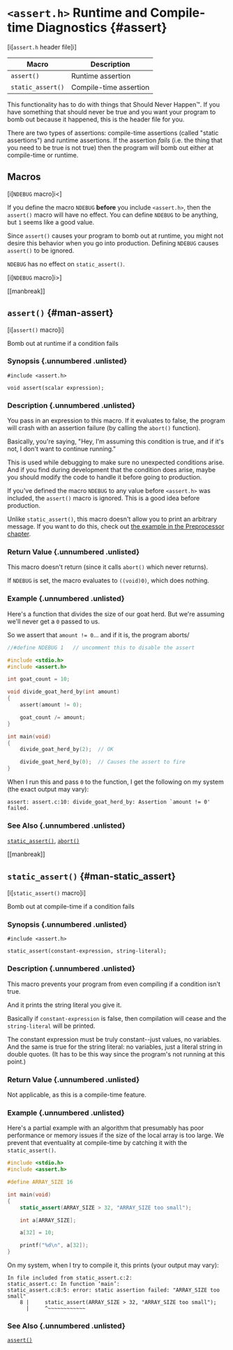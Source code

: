 <!-- Beej's guide to C

# vim: ts=4:sw=4:nosi:et:tw=72
-->

# `<assert.h>` Runtime and Compile-time Diagnostics {#assert}

[i[`assert.h` header file]i]

|Macro|Description|
|--------|----------------------|
|`assert()`|Runtime assertion|
|`static_assert()`|Compile-time assertion|

This functionality has to do with things that Should Never Happen™. If
you have something that should never be true and you want your program
to bomb out because it happened, this is the header file for you.

There are two types of assertions: compile-time assertions (called
"static assertions") and runtime assertions. If the assertion _fails_
(i.e. the thing that you need to be true is not true) then the program
will bomb out either at compile-time or runtime.

## Macros

[i[`NDEBUG` macro]i<]

If you define the macro `NDEBUG` **before** you include `<assert.h>`,
then the `assert()` macro will have no effect. You can define `NDEBUG`
to be anything, but `1` seems like a good value.

Since `assert()` causes your program to bomb out at runtime, you might
not desire this behavior when you go into production. Defining `NDEBUG`
causes `assert()` to be ignored.

`NDEBUG` has no effect on `static_assert()`.

[i[`NDEBUG` macro]i>]

[[manbreak]]
## `assert()` {#man-assert}

[i[`assert()` macro]i]

Bomb out at runtime if a condition fails

### Synopsis {.unnumbered .unlisted}

``` {.c}
#include <assert.h>

void assert(scalar expression);
```

### Description {.unnumbered .unlisted}

You pass in an expression to this macro. If it evaluates to false, the
program will crash with an assertion failure (by calling the `abort()`
function).

Basically, you're saying, "Hey, I'm assuming this condition is true, and
if it's not, I don't want to continue running."

This is used while debugging to make sure no unexpected conditions
arise. And if you find during development that the condition does arise,
maybe you should modify the code to handle it before going to
production.

If you've defined the macro `NDEBUG` to any value before `<assert.h>`
was included, the `assert()` macro is ignored. This is a good idea
before production.

Unlike `static_assert()`, this macro doesn't allow you to print an
arbitrary message. If you want to do this, check out [the example in the
Preprocessor chapter](#my-assert).

### Return Value {.unnumbered .unlisted}

This macro doesn't return (since it calls `abort()` which never
returns).

If `NDEBUG` is set, the macro evaluates to `((void)0)`, which does
nothing.

### Example {.unnumbered .unlisted}

Here's a function that divides the size of our goat herd. But we're
assuming we'll never get a `0` passed to us.

So we assert that `amount != 0`... and if it is, the program aborts/

``` {.c .numberLines}
//#define NDEBUG 1   // uncomment this to disable the assert

#include <stdio.h>
#include <assert.h>

int goat_count = 10;

void divide_goat_herd_by(int amount)
{
    assert(amount != 0);

    goat_count /= amount;
}  

int main(void)
{
    divide_goat_herd_by(2);  // OK

    divide_goat_herd_by(0);  // Causes the assert to fire
}
```

When I run this and pass `0` to the function, I get the following on my
system (the exact output may vary):

``` {.default}
assert: assert.c:10: divide_goat_herd_by: Assertion `amount != 0' failed.
```

### See Also {.unnumbered .unlisted}

[`static_assert()`](#man-static_assert),
[`abort()`](#man-abort)

[[manbreak]]
## `static_assert()` {#man-static_assert}

[i[`static_assert()` macro]i]

Bomb out at compile-time if a condition fails

### Synopsis {.unnumbered .unlisted}

``` {.c}
#include <assert.h>

static_assert(constant-expression, string-literal);
```

### Description {.unnumbered .unlisted}

This macro prevents your program from even compiling if a condition
isn't true.

And it prints the string literal you give it.

Basically if `constant-expression` is false, then compilation will cease
and the `string-literal` will be printed.

The constant expression must be truly constant--just values, no
variables. And the same is true for the string literal: no variables,
just a literal string in double quotes. (It has to be this way since
the program's not running at this point.)

### Return Value {.unnumbered .unlisted}

Not applicable, as this is a compile-time feature.

### Example {.unnumbered .unlisted}

Here's a partial example with an algorithm that presumably has poor
performance or memory issues if the size of the local array is too
large. We prevent that eventuality at compile-time by catching it with
the `static_assert()`.

``` {.c .numberLines}
#include <stdio.h>
#include <assert.h>

#define ARRAY_SIZE 16

int main(void)
{
    static_assert(ARRAY_SIZE > 32, "ARRAY_SIZE too small");

    int a[ARRAY_SIZE];

    a[32] = 10;

    printf("%d\n", a[32]);
}
```

On my system, when I try to compile it, this prints (your output may vary):

``` {.default}
In file included from static_assert.c:2:
static_assert.c: In function ‘main’:
static_assert.c:8:5: error: static assertion failed: "ARRAY_SIZE too small"
    8 |     static_assert(ARRAY_SIZE > 32, "ARRAY_SIZE too small");
      |     ^~~~~~~~~~~~~
```

### See Also {.unnumbered .unlisted}

[`assert()`](#man-assert)

<!--
[[manbreak]]
## `example()` `example()` `example()` {#man-example}

### Synopsis {.unnumbered .unlisted}

``` {.c}
```

### Description {.unnumbered .unlisted}

### Return Value {.unnumbered .unlisted}

### Example {.unnumbered .unlisted}

``` {.c .numberLines}
```

### See Also {.unnumbered .unlisted}

[`example()`](#man-example),
-->
